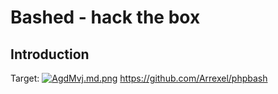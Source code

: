 # Bashed - hack the box

## Introduction

Target: 
[![AgdMvj.md.png](https://s2.ax1x.com/2019/04/03/AgdMvj.md.png)](https://imgchr.com/i/AgdMvj)
https://github.com/Arrexel/phpbash
